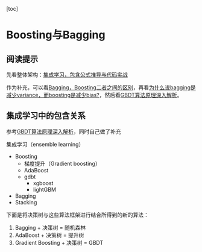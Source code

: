 [toc]

# Boosting与Bagging

## 阅读提示

先看整体架构：[集成学习，包含公式推导与代码实战](https://www.bilibili.com/video/BV1Ca4y1t7DS?p=6)

作为补充，可以看[Bagging，Boosting二者之间的区别](https://zhuanlan.zhihu.com/p/36848643)，再看[为什么说bagging是减少variance，而boosting是减少bias?](https://www.zhihu.com/question/26760839/answer/40337791)，然后看[GBDT算法原理深入解析](https://www.zybuluo.com/yxd/note/611571)。



## 集成学习中的包含关系

参考[GBDT算法原理深入解析](https://www.zybuluo.com/yxd/note/611571)，同时自己做了补充

集成学习（ensemble learning）

* Boosting
  * 梯度提升（Gradient boosting）
  * AdaBoost
  * gdbt
    * xgboost
    * lightGBM
* Bagging
* Stacking



下面是将决策树与这些算法框架进行结合所得到的新的算法：

1. Bagging + 决策树 = 随机森林
2. AdaBoost + 决策树 = 提升树
3. Gradient Boosting + 决策树 = GBDT